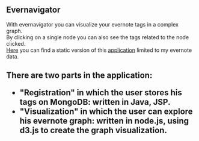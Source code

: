<h2>Evernavigator</h2>
With evernavigator you can visualize your evernote tags in a complex graph.<br/>
By clicking on a single node you can also see the tags related to the node clicked.<br/>
<a href="https://dl.dropbox.com/u/39271033/everNavigator3/index.html">Here</a> you can find a static version of this <a href="https://dl.dropbox.com/u/39271033/everNavigator3/index.html">application</a>
limited to my evernote data.<br/>
<h2/>
There are two parts in the application:
<ul>
	<li>"Registration"  in which the user stores his tags on MongoDB: written in Java, JSP.</li>
 	<li>"Visualization" in which the user can explore his evernote graph: written in node.js, using d3.js to create the graph visualization.</li>
</ul>

